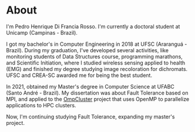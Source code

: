 # About

I'm Pedro Henrique Di Francia Rosso. I'm currently a doctoral student at Unicamp (Campinas - Brazil).

I got my bachelor's in Computer Engineering in 2018 at UFSC (Araranguá - Brazil). During my graduation, I've developed several activities, like monitoring students of Data Structures course, programming marathons, and Scientific Initiation, where I studied wireless sensing applied to health (EMG) and finished my degree studying image recoloration for dichromats. UFSC and CREA-SC awarded me for being the best student.

In 2021, obtained my Master's degree in Computer Science at UFABC (Santo André - Brazil). My dissertation was about Fault Tolerance based on MPI, and applied to the [OmpCluster](https://ompcluster.gitlab.io) project that uses OpenMP to parallelize applications to HPC clusters.

Now, I'm continuing studying Fault Tolerance, expanding my master's project.